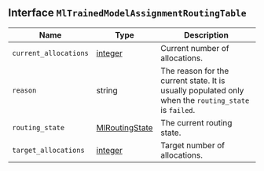 ## Interface `MlTrainedModelAssignmentRoutingTable`

| Name | Type | Description |
| - | - | - |
| `current_allocations` | [integer](./integer.md) | Current number of allocations. |
| `reason` | string | The reason for the current state. It is usually populated only when the `routing_state` is `failed`. |
| `routing_state` | [MlRoutingState](./MlRoutingState.md) | The current routing state. |
| `target_allocations` | [integer](./integer.md) | Target number of allocations. |
